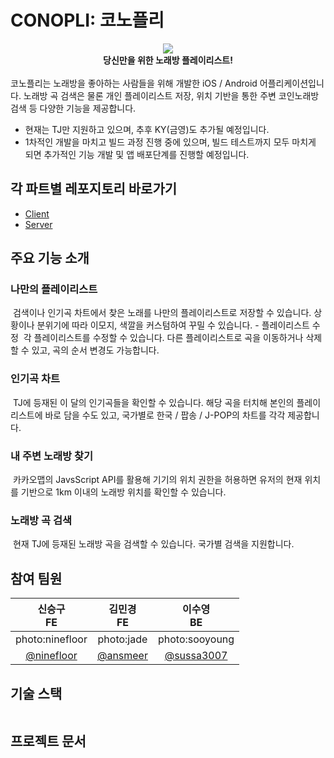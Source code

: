 # CONOPLI: 코노플리

<div align="center">
<img src="https://github.com/conopli/.github/assets/77656241/113003a4-f6d1-41fa-8cba-ac960332a54f" />


<br>
<b>당신만을 위한 노래방 플레이리스트!</b>
<br>
</div>
<br>
코노플리는 노래방을 좋아하는 사람들을 위해 개발한 iOS / Android 어플리케이션입니다. 노래방 곡 검색은 물론 개인 플레이리스트 저장, 위치 기반을 통한 주변 코인노래방 검색 등 다양한 기능을 제공합니다. 

- 현재는 TJ만 지원하고 있으며, 추후 KY(금영)도 추가될 예정입니다.
- 1차적인 개발을 마치고 빌드 과정 진행 중에 있으며, 빌드 테스트까지 모두 마치게 되면 추가적인 기능 개발 및 앱 배포단계를 진행할 예정입니다.

## 각 파트별 레포지토리 바로가기
- [Client](https://github.com/conopli/conopli-client)
- [Server](https://github.com/conopli/conopli-web-server)

## 주요 기능 소개

### 나만의 플레이리스트
<img src="" />
검색이나 인기곡 차트에서 찾은 노래를 나만의 플레이리스트로 저장할 수 있습니다. 상황이나 분위기에 따라 이모지, 색깔을 커스텀하여 꾸밀 수 있습니다.
- 플레이리스트 수정
  <img src="" />
  각 플레이리스트를 수정할 수 있습니다. 다른 플레이리스트로 곡을 이동하거나 삭제할 수 있고, 곡의 순서 변경도 가능합니다.

### 인기곡 차트
<img src="" />
TJ에 등재된 이 달의 인기곡들을 확인할 수 있습니다. 해당 곡을 터치해 본인의 플레이리스트에 바로 담을 수도 있고, 국가별로 한국 / 팝송 / J-POP의 차트를 각각 제공합니다.

### 내 주변 노래방 찾기
<img src="" />
카카오맵의 JavsScript API를 활용해 기기의 위치 권한을 허용하면 유저의 현재 위치를 기반으로 1km 이내의 노래방 위치를 확인할 수 있습니다.

### 노래방 곡 검색
<img src="" />
현재 TJ에 등재된 노래방 곡을 검색할 수 있습니다. 국가별 검색을 지원합니다.

## 참여 팀원
|             **신승구<br>FE**            |               **김민경<br>FE**              |             **이수영<br>BE**             |
|:------------------------------------------:|:-----------------------------------------:|:------------------------------------------:|
| photo:ninefloor                            | photo:jade                                | photo:sooyoung                             |
| [@ninefloor](https://github.com/ninefloor) | [@ansmeer](https://github.com/ansmeer008) | [@sussa3007](https://github.com/sussa3007) |

## 기술 스택
<img src="" />

## 프로젝트 문서
